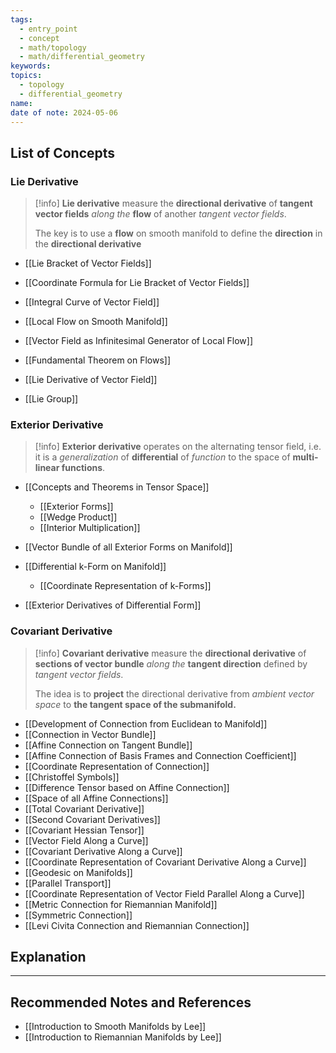 ```yaml
---
tags:
  - entry_point
  - concept
  - math/topology
  - math/differential_geometry
keywords: 
topics:
  - topology
  - differential_geometry
name: 
date of note: 2024-05-06
---
```


##  List of Concepts

### Lie Derivative

>[!info]
>**Lie derivative** measure the **directional derivative** of **tangent vector fields** *along the* **flow** of another *tangent vector fields*.
>
>The key is to use a **flow** on smooth manifold to define the **direction** in the **directional derivative**


- [[Lie Bracket of Vector Fields]]
- [[Coordinate Formula for Lie Bracket of Vector Fields]]

- [[Integral Curve of Vector Field]]
- [[Local Flow on Smooth Manifold]]
- [[Vector Field as Infinitesimal Generator of Local Flow]]
- [[Fundamental Theorem on Flows]]

- [[Lie Derivative of Vector Field]]

- [[Lie Group]]

### Exterior Derivative

>[!info]
>**Exterior derivative** operates on the alternating tensor field, i.e. it is a *generalization* of **differential** of *function* to the space of **multi-linear functions**. 


- [[Concepts and Theorems in Tensor Space]]
	- [[Exterior Forms]]
	- [[Wedge Product]]
	- [[Interior Multiplication]]

- [[Vector Bundle of all Exterior Forms on Manifold]]
- [[Differential k-Form on Manifold]]
	- [[Coordinate Representation of k-Forms]]
- [[Exterior Derivatives of Differential Form]]


### Covariant Derivative

>[!info]
>**Covariant derivative** measure the **directional derivative** of **sections of vector bundle** *along the* **tangent direction** defined by *tangent vector fields*.
>
>The idea is to **project** the directional derivative from *ambient vector space* to **the tangent space of the submanifold.**


- [[Development of Connection from Euclidean to Manifold]]
- [[Connection in Vector Bundle]]
- [[Affine Connection on Tangent Bundle]]
- [[Affine Connection of Basis Frames and Connection Coefficient]]
- [[Coordinate Representation of Connection]]
- [[Christoffel Symbols]]
- [[Difference Tensor based on Affine Connection]]
- [[Space of all Affine Connections]]
- [[Total Covariant Derivative]]
- [[Second Covariant Derivatives]]
- [[Covariant Hessian Tensor]]
- [[Vector Field Along a Curve]]
- [[Covariant Derivative Along a Curve]]
- [[Coordinate Representation of Covariant Derivative Along a Curve]]
- [[Geodesic on Manifolds]]
- [[Parallel Transport]]
- [[Coordinate Representation of Vector Field Parallel Along a Curve]]
- [[Metric Connection for Riemannian Manifold]]
- [[Symmetric Connection]]
- [[Levi Civita Connection and Riemannian Connection]]


## Explanation





-----------
##  Recommended Notes and References

- [[Introduction to Smooth Manifolds by Lee]]
- [[Introduction to Riemannian Manifolds by Lee]]
